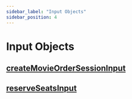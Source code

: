 ```yaml
---
sidebar_label: "Input Objects"
sidebar_position: 4
---
```


# Input Objects

## [createMovieOrderSessionInput](/docs/graphql/input_objects#createmovieordersessioninput)

## [reserveSeatsInput](/docs/graphql/input_objects#reseverseatsinput)
